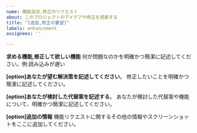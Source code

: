 ```yaml
---
name: 機能追加,修正のリクエスト
about: このプロジェクトのアイデアや修正を提案する
title: "[追加,修正の要望]"
labels: enhancement
assignees: ''

---
```


**求める機能,修正して欲しい機能**
何が問題なのかを明確かつ簡潔に記述してください。例:読み込みが遅い

**[option]あなたが望む解決策を記述してください**。
修正したいことを明確かつ簡潔に記述してください。

**[option]あなたが検討した代替案を記述する**。
あなたが検討した代替案や機能について、明確かつ簡潔に記述してください。

**[option]追加の情報** 
機能リクエストに関するその他の情報やスクリーンショットをここに追加してください。
